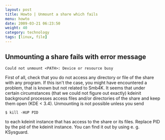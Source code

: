 ```yaml
---
layout: post
title: Howto | Unmount a share which fails
menu: howto
date: 2009-03-21 06:23:50
weight: 40
category: technology
tags: [linux, file]
---
```


## Unmounting a share fails with error message

    Could not unmount <PATH>: Device or resource busy

First of all, check that you do not access any directory or file of the share with any program. If this isn't the case, you might have encountered a problem, that is known but not related to Smb4K. It seems that under certain circumstances (that we could not figure out exactly) kdeinit background processes access files and/or directories of the share and keep them open (KDE < 3.4). Unmounting is not possible unless you send 

    $ kill -HUP PID

to each kdeinit instance that has access to the share or its files. Replace PID by the pid of the kdeinit instance. You can find it out by using e. g. KSysguard.

